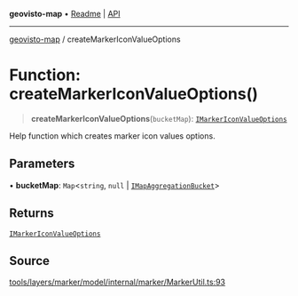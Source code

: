 **geovisto-map** • [Readme](../README.md) \| [API](../globals.md)

***

[geovisto-map](../README.md) / createMarkerIconValueOptions

# Function: createMarkerIconValueOptions()

> **createMarkerIconValueOptions**(`bucketMap`): [`IMarkerIconValueOptions`](../type-aliases/IMarkerIconValueOptions.md)

Help function which creates marker icon values options.

## Parameters

• **bucketMap**: `Map`\<`string`, `null` \| [`IMapAggregationBucket`](../interfaces/IMapAggregationBucket.md)\>

## Returns

[`IMarkerIconValueOptions`](../type-aliases/IMarkerIconValueOptions.md)

## Source

[tools/layers/marker/model/internal/marker/MarkerUtil.ts:93](https://github.com/geovisto/geovisto-map/blob/5ee2cb5d45c19062fc8fc6beefa2848c076518b6/src/tools/layers/marker/model/internal/marker/MarkerUtil.ts#L93)
